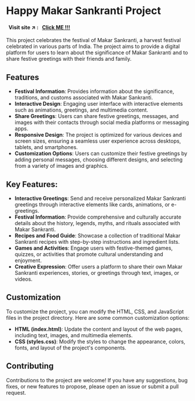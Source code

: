 # Happy Makar Sankranti Project

#### &nbsp; Visit site :arrow_upper_right: : &nbsp; [Click ME !!!](https://kallangouda.github.io/Happy-Makar-sankranti/)

This project celebrates the festival of Makar Sankranti, a harvest festival celebrated in various parts of India. The project aims to provide a digital platform for users to learn about the significance of Makar Sankranti and to share festive greetings with their friends and family.

## Features

- **Festival Information**: Provides information about the significance, traditions, and customs associated with Makar Sankranti.
- **Interactive Design**: Engaging user interface with interactive elements such as animations, greetings, and multimedia content.
- **Share Greetings**: Users can share festive greetings, messages, and images with their contacts through social media platforms or messaging apps.
- **Responsive Design**: The project is optimized for various devices and screen sizes, ensuring a seamless user experience across desktops, tablets, and smartphones.
- **Customization Options**: Users can customize their festive greetings by adding personal messages, choosing different designs, and selecting from a variety of images and graphics.

## Key Features:

- **Interactive Greetings**: Send and receive personalized Makar Sankranti greetings through interactive elements like cards, animations, or e-greetings.
- **Festival Information**: Provide comprehensive and culturally accurate details about the history, legends, myths, and rituals associated with Makar Sankranti.
- **Recipes and Food Guide**: Showcase a collection of traditional Makar Sankranti recipes with step-by-step instructions and ingredient lists.
- **Games and Activities**: Engage users with festive-themed games, quizzes, or activities that promote cultural understanding and enjoyment.
- **Creative Expression**: Offer users a platform to share their own Makar Sankranti experiences, stories, or greetings through text, images, or videos.

## Customization

To customize the project, you can modify the HTML, CSS, and JavaScript files in the project directory. Here are some common customization options:

- **HTML (index.html)**: Update the content and layout of the web pages, including text, images, and multimedia elements.
- **CSS (styles.css)**: Modify the styles to change the appearance, colors, fonts, and layout of the project's components.

## Contributing

Contributions to the project are welcome! If you have any suggestions, bug fixes, or new features to propose, please open an issue or submit a pull request.


